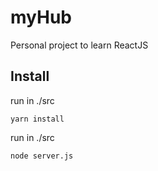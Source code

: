 # myHub
Personal project to learn ReactJS

## Install

run in ./src

```terminal
yarn install
```

run in ./src
```terminal
node server.js
```
